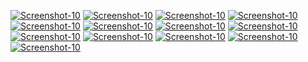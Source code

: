 <a href="https://image.prntscr.com/image/bprTo14ET1CM7vmLRosCig.png"><img src="https://image.prntscr.com/image/bprTo14ET1CM7vmLRosCig.png" alt="Screenshot-10" border="0"></a>
<a href="https://image.prntscr.com/image/GIJlG5HqTFezhjYLJwq5xw.png"><img src="https://image.prntscr.com/image/GIJlG5HqTFezhjYLJwq5xw.png" alt="Screenshot-10" border="0"></a>
<a href="https://image.prntscr.com/image/G3zFqJDbSNuIMxM8rKm45Q.png"><img src="https://image.prntscr.com/image/G3zFqJDbSNuIMxM8rKm45Q.png" alt="Screenshot-10" border="0"></a>
<a href="https://image.prntscr.com/image/xwy3jJVpQFSY8VXijwSMgQ.png"><img src="https://image.prntscr.com/image/xwy3jJVpQFSY8VXijwSMgQ.png" alt="Screenshot-10" border="0"></a>
<a href="https://image.prntscr.com/image/EBuYKSzyRBiXlsutMpIRow.png"><img src="https://image.prntscr.com/image/EBuYKSzyRBiXlsutMpIRow.png" alt="Screenshot-10" border="0"></a>
<a href="https://image.prntscr.com/image/_d1d3akhTUC6xPlM7Sz9mA.png"><img src="https://image.prntscr.com/image/_d1d3akhTUC6xPlM7Sz9mA.png" alt="Screenshot-10" border="0"></a>
<a href="https://image.prntscr.com/image/x32oSR99TySh9bLUpPC_EQ.png"><img src="https://image.prntscr.com/image/x32oSR99TySh9bLUpPC_EQ.png" alt="Screenshot-10" border="0"></a>
<a href="https://image.prntscr.com/image/M1rzT-SKTq_AbT4p9kH67g.png"><img src="https://image.prntscr.com/image/M1rzT-SKTq_AbT4p9kH67g.png" alt="Screenshot-10" border="0"></a>
<a href="https://image.prntscr.com/image/ihCvsONoRUW2LQeMU7g2TA.png"><img src="https://image.prntscr.com/image/ihCvsONoRUW2LQeMU7g2TA.png" alt="Screenshot-10" border="0"></a>
<a href=""><img src="" alt="Screenshot-10" border="0"></a>
<a href=""><img src="" alt="Screenshot-10" border="0"></a>
<a href=""><img src="" alt="Screenshot-10" border="0"></a>
<a href=""><img src="" alt="Screenshot-10" border="0"></a>
